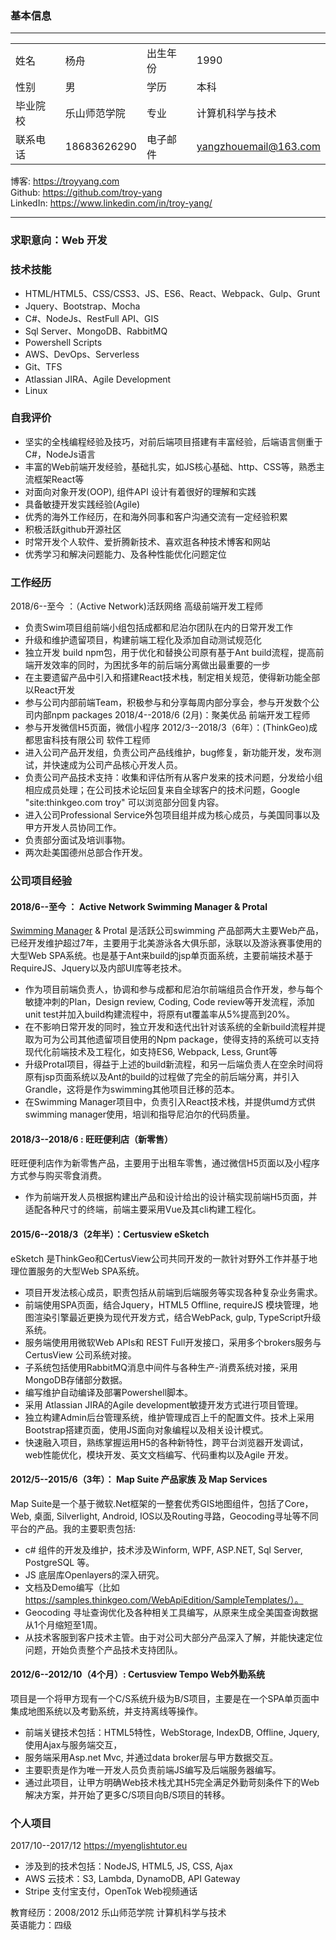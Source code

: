 
### 基本信息
---

|||||
|-----|-----|------| -------|
|姓名    |杨舟          |出生年份|1990|
|性别    |男	        |学历    |本科
|毕业院校|乐山师范学院  |专业 |计算机科学与技术
|联系电话|18683626290	|电子邮件|yangzhouemail@163.com

博客: https://troyyang.com   
Github: https://github.com/troy-yang   
LinkedIn: https://www.linkedin.com/in/troy-yang/ 

---

### 求职意向：Web 开发

### 技术技能
- HTML/HTML5、CSS/CSS3、JS、ES6、React、Webpack、Gulp、Grunt
- Jquery、Bootstrap、Mocha
- C#、NodeJs、RestFull API、GIS
- Sql Server、MongoDB、RabbitMQ
- Powershell Scripts 
- AWS、DevOps、Serverless
- Git、TFS
- Atlassian JIRA、Agile Development
- Linux

### 自我评价
- 坚实的全栈编程经验及技巧，对前后端项目搭建有丰富经验，后端语言侧重于C#，NodeJs语言
- 丰富的Web前端开发经验，基础扎实，如JS核心基础、http、CSS等，熟悉主流框架React等
- 对面向对象开发(OOP), 组件API 设计有着很好的理解和实践
- 具备敏捷开发实践经验(Agile)
- 优秀的海外工作经历，在和海外同事和客户沟通交流有一定经验积累
- 积极活跃github开源社区
- 时常开发个人软件、爱折腾新技术、喜欢逛各种技术博客和网站
- 优秀学习和解决问题能力、及各种性能优化问题定位

### 工作经历
2018/6--至今 ：（Active Network)活跃网络   高级前端开发工程师
- 负责Swim项目组前端小组包括成都和尼泊尔团队在内的日常开发工作
- 升级和维护遗留项目，构建前端工程化及添加自动测试规范化
- 独立开发 build npm包，用于优化和替换公司原有基于Ant build流程，提高前端开发效率的同时，为困扰多年的前后端分离做出最重要的一步
- 在主要遗留产品中引入和搭建React技术栈，制定相关规范，使得新功能全部以React开发
- 参与公司内部前端Team，积极参与和分享每周内部分享会，参与开发数个公司内部npm packages
2018/4--2018/6 (2月)：聚美优品  前端开发工程师
- 参与开发微信H5页面，微信小程序
2012/3--2018/3（6年）：(ThinkGeo)成都思宙科技有限公司    软件工程师
- 进入公司产品开发组，负责公司产品线维护，bug修复，新功能开发，发布测试，并快速成为公司产品核心开发人员。
- 负责公司产品技术支持：收集和评估所有从客户发来的技术问题，分发给小组相应成员处理；在公司技术论坛回复来自全球客户的技术问题，Google "site:thinkgeo.com troy" 可以浏览部分回复内容。
- 进入公司Professional Service外包项目组并成为核心成员，与美国同事以及甲方开发人员协同工作。
- 负责部分面试及培训事物。
- 两次赴美国德州总部合作开发。

### 公司项目经验
#### 2018/6--至今 ： Active Network Swimming Manager & Protal
[Swimming Manager](https://www.activenetwork.com/swim) & Protal 是活跃公司swimming 产品部两大主要Web产品，已经开发维护超过7年，主要用于北美游泳各大俱乐部，泳联以及游泳赛事使用的大型Web SPA系统。也是基于Ant来build的jsp单页面系统，主要前端技术基于RequireJS、Jquery以及内部UI库等老技术。
- 作为项目前端负责人，协调和参与成都和尼泊尔前端组员合作开发，参与每个敏捷冲刺的Plan，Design review, Coding, Code review等开发流程，添加unit test并加入build构建流程中，将原有ut覆盖率从5%提高到20%。
- 在不影响日常开发的同时，独立开发和迭代出针对该系统的全新build流程并提取为可为公司其他遗留项目使用的Npm package，使得支持的系统可以支持现代化前端技术及工程化，如支持ES6, Webpack, Less, Grunt等
- 升级Protal项目，得益于上述的build新流程，和另一后端负责人在空余时间将原有jsp页面系统以及Ant的build的过程做了完全的前后端分离，并引入Grandle，这将是作为swimming其他项目迁移的范本。
- 在Swimming Manager项目中，负责引入React技术栈，并提供umd方式供swimming manager使用，培训和指导尼泊尔的代码质量。

#### 2018/3--2018/6 : 旺旺便利店（新零售）
旺旺便利店作为新零售产品，主要用于出租车零售，通过微信H5页面以及小程序方式参与购买零食消费。
- 作为前端开发人员根据构建出产品和设计给出的设计稿实现前端H5页面，并适配各种尺寸的终端，前端主要采用Vue及其cli构建工程化。

#### 2015/6--2018/3（2年半）：Certusview eSketch   
eSketch 是ThinkGeo和CertusView公司共同开发的一款针对野外工作并基于地理位置服务的大型Web SPA系统。

- 项目开发法核心成员，职责包括从前端到后端服务等实现各种复杂业务需求。
- 前端使用SPA页面，结合Jquery，HTML5 Offline, requireJS 模块管理，地图渲染引擎最近更换为现代开发方式，结合WebPack, gulp, TypeScript升级系统。
- 服务端使用用微软Web APIs和 REST Full开发接口，采用多个brokers服务与CertusView 公司系统对接。
- 子系统包括使用RabbitMQ消息中间件与各种生产-消费系统对接，采用MongoDB存储部分数据。
- 编写维护自动编译及部署Powershell脚本。
- 采用 Atlassian JIRA的Agile development敏捷开发方式进行项目管理。
- 独立构建Admin后台管理系统，维护管理成百上千的配置文件。技术上采用Bootstrap搭建页面，使用JS面向对象编程以及相关设计模式。
- 快速融入项目，熟练掌握运用H5的各种新特性，跨平台浏览器开发调试，web性能优化，模块开发、英文文档编写、代码重构以及Agile 开发。

#### 2012/5--2015/6（3年）： Map Suite 产品家族 及 Map Services   
Map Suite是一个基于微软.Net框架的一整套优秀GIS地图组件，包括了Core，Web, 桌面, Silverlight, Android, IOS以及Routing寻路，Geocoding寻址等不同平台的产品。我的主要职责包括:
- c# 组件的开发及维护，技术涉及Winform, WPF, ASP.NET, Sql Server, PostgreSQL 等。
- JS 底层库Openlayers的深入研究。
- 文档及Demo编写（比如 https://samples.thinkgeo.com/WebApiEdition/SampleTemplates/）。
- Geocoding 寻址查询优化及各种相关工具编写，从原来生成全美国查询数据从1个月缩短至1周。
- 从技术客服到客户技术主管。由于对公司大部分产品深入了解，并能快速定位问题，开始负责整个产品技术支持团队。


#### 2012/6--2012/10（4个月）: Certusview Tempo Web外勤系统   
项目是一个将甲方现有一个C/S系统升级为B/S项目，主要是在一个SPA单页面中集成地图系统以及考勤系统，并支持离线等操作。
- 前端关键技术包括：HTML5特性，WebStorage, IndexDB, Offline, Jquery, 使用Ajax与服务端交互， 
- 服务端采用Asp.net Mvc, 并通过data broker层与甲方数据交互。
- 主要职责是作为唯一开发人员负责前端JS编写及后端服务器编写。
- 通过此项目，让甲方明确Web技术栈尤其H5完全满足外勤苛刻条件下的Web解决方案，并开始了更多C/S项目向B/S项目的转移。

### 个人项目
2017/10--2017/12 https://myenglishtutor.eu   
- 涉及到的技术包括：NodeJS, HTML5, JS, CSS, Ajax
- AWS 云技术：S3, Lambda, DynamoDB, API Gateway
- Stripe 支付宝支付，OpenTok Web视频通话

教育经历：2008/2012 乐山师范学院 计算机科学与技术   
英语能力：四级
